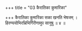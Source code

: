 +++
title = "03 कैरातिका कुमारिका"

+++
कैरातिका कुमारिका सका खनति भेषजम् ।  
हिरण्ययोभिरभ्रिभिर्गिरीणामुप सानुषु ॥ ४ ॥